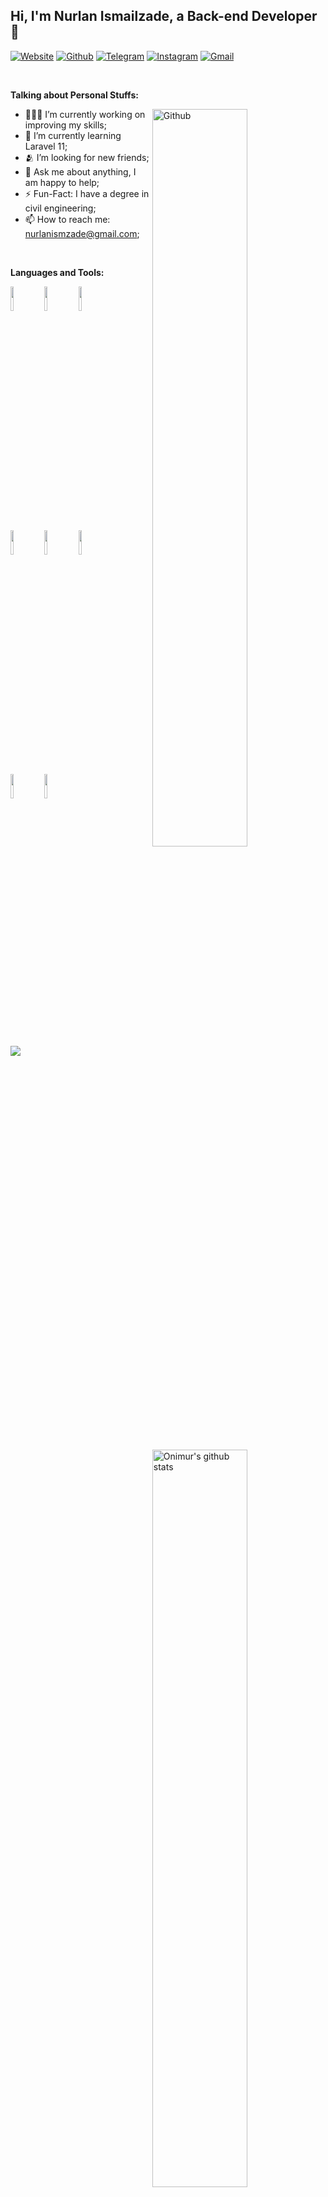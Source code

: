 ## Hi, I'm Nurlan Ismailzade, a Back-end Developer 🚀

<!-- Your badges
You can use the website to generate badges: https://shields.io/
-->

[![Website](https://img.shields.io/badge/-Website-38cb0d?style=flat&logo=aboutdotme&logoColor=white)](https://nurlan.dev)
[![Github](https://img.shields.io/badge/-Github-000?style=flat&logo=Github&logoColor=white)](https://github.com/Nurlan270)
[![Telegram](https://img.shields.io/badge/Telegram-blue?style=flat&logo=telegram&logoColor=white&link=https://t.me/Nurlan_Ismailzade)](https://t.me/Nurlan_Ismailzade)
[![Instagram](https://img.shields.io/badge/-Instagram-c13584?style=flat&labelColor=c13584&logo=instagram&logoColor=white)](https://www.instagram.com/27_nurlan/)
[![Gmail](https://img.shields.io/badge/-Gmail-ff1600?style=flat&logo=Gmail&logoColor=white)](mailto:nurlanismzade@gmail.com)

&nbsp;

<!-- Talking about you -->
**Talking about Personal Stuffs:**

<!-- Any image aligned to the right. Beware the width -->
<img width="55%" align="right" alt="Github" src="https://raw.githubusercontent.com/onimur/.github/master/.resources/git-header.svg" />

- 👨🏽‍💻 I’m currently working on improving my skills;
- 🌱 I’m currently learning Laravel 11; 
- 🫂 I’m looking for new friends;
- 💬 Ask me about anything, I am happy to help;
- ⚡️ Fun-Fact: I have a degree in civil engineering;
- 📫 How to reach me: nurlanismzade@gmail.com;

&nbsp;

**Languages and Tools:** 

<!-- Your github readme stats
You can use this api: https://github.com/anuraghazra/github-readme-stats
-->
<p>
  <a href="https://github.com/onimur/handle-path-oz">
    <img width="55%" align="right" alt="Onimur's github stats" src="https://github-readme-stats.vercel.app/api?username=Nurlan270&show_icons=true&hide_border=true" />
  </a>

  <!-- Your languages and tools. Be careful with the alignment. 
  You can use this sites to get logos: https://www.vectorlogo.zone or https://simpleicons.org/
  -->
  <code><img width="10%" src="https://www.vectorlogo.zone/logos/php/php-ar21.svg"></code>
  <code><img width="10%" src="https://www.vectorlogo.zone/logos/laravel/laravel-ar21.svg"></code>
  <code><img width="10%" src="https://www.vectorlogo.zone/logos/javascript/javascript-ar21.svg"></code>
  <br />
  <code><img width="10%" src="https://www.vectorlogo.zone/logos/mysql/mysql-ar21.svg"></code>
  <code><img width="10%" src="https://www.vectorlogo.zone/logos/sqlite/sqlite-ar21.svg"></code>
  <code><img width="10%" src="https://www.vectorlogo.zone/logos/redis/redis-ar21.svg"></code>
  <br />
  <code><img width="10%" src="https://www.vectorlogo.zone/logos/git-scm/git-scm-ar21.svg"></code>
  <code><img width="10%" src="https://www.vectorlogo.zone/logos/gnu_bash/gnu_bash-ar21.svg"></code>
</p>

&nbsp;

<!-- Your hits or visitors
site: http://hits.dwyl.com or https://visitor-badge.glitch.me
Both apis are in trouble due to the number of requests, if you know any other to register visitors, great
-->
![](https://komarev.com/ghpvc/?username=Nurlan270&abreviated=true&style=for-the-badge&color=brightgreen)
